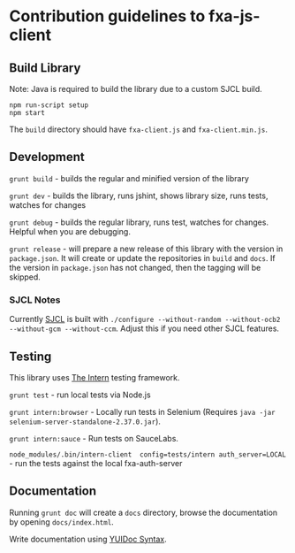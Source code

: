 # Contribution guidelines to fxa-js-client

## Build Library

Note: Java is required to build the library due to a custom SJCL build.

```
npm run-script setup
npm start
```

The `build` directory should have `fxa-client.js` and `fxa-client.min.js`.


## Development

`grunt build` - builds the regular and minified version of the library

`grunt dev` - builds the library, runs jshint, shows library size, runs tests, watches for changes

`grunt debug` - builds the regular library, runs test, watches for changes. Helpful when you are debugging.

`grunt release` - will prepare a new release of this library with the version in `package.json`.
 It will create or update the repositories in `build` and `docs`. If the version in `package.json` has not changed,
 then the tagging will be skipped.


### SJCL Notes

Currently [SJCL](http://bitwiseshiftleft.github.io/sjcl/) is built with `./configure --without-random --without-ocb2 --without-gcm --without-ccm`.
Adjust this if you need other SJCL features.


## Testing

This library uses [The Intern](https://github.com/theintern/intern/wiki) testing framework.

`grunt test` - run local tests via Node.js

`grunt intern:browser` - Locally run tests in Selenium (Requires `java -jar selenium-server-standalone-2.37.0.jar`).

`grunt intern:sauce` - Run tests on SauceLabs.

`node_modules/.bin/intern-client  config=tests/intern auth_server=LOCAL` - run the tests against the local fxa-auth-server

## Documentation

Running `grunt doc` will create a `docs` directory, browse the documentation by opening `docs/index.html`.

Write documentation using [YUIDoc Syntax](http://yui.github.io/yuidoc/syntax/).

